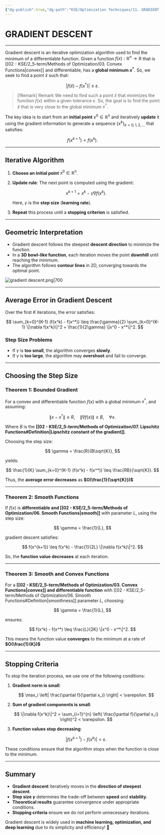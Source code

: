 ```yaml
---
{"dg-publish":true,"dg-path":"KSE/Optimization Techniques/11. GRADIENT DESCENT.md","permalink":"/kse/optimization-techniques/11-gradient-descent/","tags":["kse","math/calculus"],"created":"2025-03-10T08:08:07.037+02:00","updated":"2025-03-10T09:39:44.757+02:00"}
---
```



# GRADIENT DESCENT

---

Gradient descent is an iterative optimization algorithm used to find the minimum of a differentiable function. Given a function $f(x):\mathbb{R}^n \to \mathbb{R}$ that is [[02 - KSE/2_5-term/Methods of Optimization/03. Convex Functions\|convex]] and differentiable, has a **global minimum $x^*$**. So, we seek to find a point $\hat{x}$ such that:

$$
|f(\hat{x}) - f(x^*)| \leq \varepsilon.
$$

> [!Remark] Remark
> We need to find such a point $\hat{x}$ that minimizes the function $f(x)$ within a given tolerance $\varepsilon$.
> So, the goal is to find the point $\hat{x}$ that is very close to the global minimum $x^*$.

The key idea is to start from an **initial point** $x^0 \in \mathbb{R}^n$ and iteratively **update** it using the gradient information to generate a sequence $\{x^k\}_{k=0,1,2,\dots}$ that satisfies:

$$
f(x^{k+1}) < f(x^k).
$$

---

## Iterative Algorithm

1. **Choose an initial point** $x^0 \in \mathbb{R}^n$.
2. **Update rule**: The next point is computed using the gradient:

   $$
   x^{k+1} = x^k - \gamma \nabla f(x^k).
   $$

   Here, $\gamma$ is the **step size** (<strong><span style="color: var(--color-pink);">learning rate</span></strong>).

3. **Repeat** this process until a **stopping criterion** is satisfied.

---

## Geometric Interpretation

- Gradient descent follows the steepest **descent direction** to minimize the function.
- In a **3D bowl-like function**, each iteration moves the point **downhill** until reaching the minimum.
- The algorithm follows **contour lines** in 2D, converging towards the optimal point.

![gradient descent.png|700](/img/user/assets/gradient%20descent.png)

---

## Average Error in Gradient Descent

Over the first $K$ iterations, the error satisfies:

$$
\sum_{k=0}^{K-1} (f(x^k) - f(x^*)) \leq \frac{\gamma}{2} \sum_{k=0}^{K-1} \|\nabla f(x^k)\|^2 + \frac{1}{2\gamma} \|x^0 - x^*\|^2.
$$

### Step Size Problems

- If $\gamma$ is **too small**, the algorithm converges **slowly**.
- If $\gamma$ is **too large**, the algorithm may **overshoot** and fail to converge.

---

## Choosing the Step Size

### Theorem 1: Bounded Gradient

For a convex and differentiable function $f(x)$ with a global minimum $x^*$, and assuming:

$$
\|x - x^*\| \leq R, \quad \|\nabla f(x)\| \leq B, \quad \forall x.
$$

Where $B$ is the **[[02 - KSE/2_5-term/Methods of Optimization/07. Lipschitz Functions#Definition\|Lipschitz constant of the gradient]]**.

Choosing the step size:

$$
\gamma = \frac{R}{B\sqrt{K}},
$$

yields:

$$
\frac{1}{K} \sum_{k=0}^{K-1} (f(x^k) - f(x^*)) \leq \frac{RB}{\sqrt{K}}.
$$

Thus, the <strong><span style="color: var(--color-red);">average error decreases</span></strong> as <strong><span style="color: var(--color-aqua);">$O(\frac{1}{\sqrt{K}})$</span></strong>

---

### Theorem 2: Smooth Functions

If $f(x)$ is **differentiable and [[02 - KSE/2_5-term/Methods of Optimization/06. Smooth Functions\|smooth]]** with parameter $L$, using the step size:

$$
\gamma = \frac{1}{L},
$$

gradient descent satisfies:

$$
f(x^{k+1}) \leq f(x^k) - \frac{1}{2L} \|\nabla f(x^k)\|^2.
$$

So, the <strong><span style="color: var(--color-red);">function value decreases</span></strong> at each iteration.

---

### Theorem 3: Smooth and Convex Functions

For a **[[02 - KSE/2_5-term/Methods of Optimization/03. Convex Functions\|convex]] and differentiable function** with [[02 - KSE/2_5-term/Methods of Optimization/06. Smooth Functions#Definition\|smoothness]] parameter $L$, choosing:

$$
\gamma = \frac{1}{L},
$$

ensures:

$$
f(x^k) - f(x^*) \leq \frac{L}{2K} \|x^0 - x^*\|^2.
$$

This means the function value **converges** to the minimum at a rate of <strong><span style="color: var(--color-aqua);">$O(\frac{1}{K})$</span></strong>

---

## Stopping Criteria

To stop the iteration process, we use one of the following conditions:

1. **Gradient norm is small**:

   $$
   \max_i \left| \frac{\partial f}{\partial x_i} \right| < \varepsilon.
   $$

2. **Sum of gradient components is small**:

   $$
   \|\nabla f(x^k)\|^2 = \sum_{i=1}^{n} \left( \frac{\partial f}{\partial x_i} \right)^2 < \varepsilon.
   $$

3. **Function values stop decreasing**:

   $$
   |f(x^{k+1}) - f(x^k)| < \varepsilon.
   $$

These conditions ensure that the algorithm stops when the function is close to the minimum.

---

## Summary

- **Gradient descent** iteratively moves in the **direction of steepest descent**.
- **Step size $\gamma$** determines the trade-off between **speed** and **stability**.
- **Theoretical results** guarantee convergence under appropriate conditions.
- **Stopping criteria** ensure we do not perform unnecessary iterations.

Gradient descent is widely used in **machine learning, optimization, and deep learning** due to its simplicity and efficiency! 🚀
